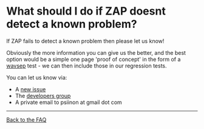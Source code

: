 # What should I do if ZAP doesnt detect a known problem?

If ZAP fails to detect a known problem then please let us know!

Obviously the more information you can give us the better, and the best option would be a simple one page 'proof of concept' in the form of a [wavsep](http://code.google.com/p/wavsep/) test - we can then include those in our regression tests.

You can let us know via:
  * A [new issue](http://code.google.com/p/zaproxy/issues/entry)
  * The [developers group](http://groups.google.com/group/zaproxy-develop)
  * A private email to psiinon at gmail dot com


---

[Back to the FAQ](FAQtoplevel)